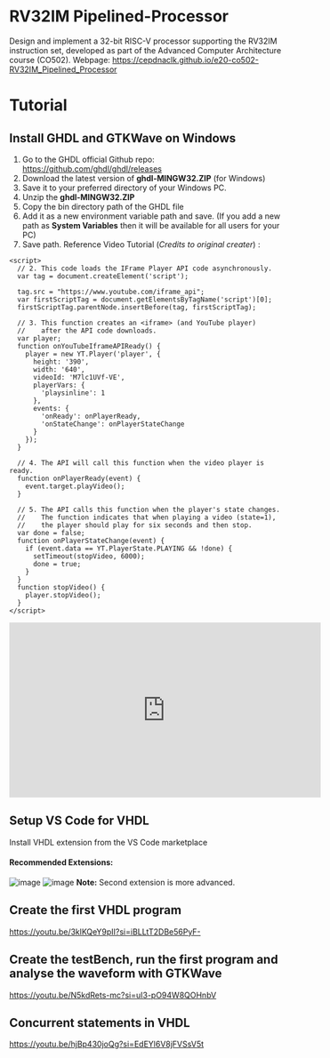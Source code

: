 # RV32IM Pipelined-Processor
Design and implement a 32-bit RISC-V processor supporting the RV32IM instruction set, developed as part of the Advanced Computer Architecture course (CO502). Webpage: https://cepdnaclk.github.io/e20-co502-RV32IM_Pipelined_Processor

# Tutorial

## Install GHDL and GTKWave on Windows
1. Go to the GHDL official Github repo: https://github.com/ghdl/ghdl/releases
2. Download the latest version of **ghdl-MINGW32.ZIP** (for Windows)
3. Save it to your preferred directory of your Windows PC.
4. Unzip the **ghdl-MINGW32.ZIP**
5. Copy the bin directory path of the GHDL file
6. Add it as a new environment variable path and save. (If you add a new path as **System Variables** then it will be available for all users for your PC)
7. Save path.
Reference Video Tutorial (*Credits to original creater*) :
<!DOCTYPE html>
<html>
  <body>
    <!-- 1. The <iframe> (and video player) will replace this <div> tag. -->
    <div id="player"></div>

    <script>
      // 2. This code loads the IFrame Player API code asynchronously.
      var tag = document.createElement('script');

      tag.src = "https://www.youtube.com/iframe_api";
      var firstScriptTag = document.getElementsByTagName('script')[0];
      firstScriptTag.parentNode.insertBefore(tag, firstScriptTag);

      // 3. This function creates an <iframe> (and YouTube player)
      //    after the API code downloads.
      var player;
      function onYouTubeIframeAPIReady() {
        player = new YT.Player('player', {
          height: '390',
          width: '640',
          videoId: 'M7lc1UVf-VE',
          playerVars: {
            'playsinline': 1
          },
          events: {
            'onReady': onPlayerReady,
            'onStateChange': onPlayerStateChange
          }
        });
      }

      // 4. The API will call this function when the video player is ready.
      function onPlayerReady(event) {
        event.target.playVideo();
      }

      // 5. The API calls this function when the player's state changes.
      //    The function indicates that when playing a video (state=1),
      //    the player should play for six seconds and then stop.
      var done = false;
      function onPlayerStateChange(event) {
        if (event.data == YT.PlayerState.PLAYING && !done) {
          setTimeout(stopVideo, 6000);
          done = true;
        }
      }
      function stopVideo() {
        player.stopVideo();
      }
    </script>
  </body>
</html>
<iframe width="560" height="315" src="https://www.youtube.com/embed/0JJku1vTu78?si=CRgZVh4ifq9ZrVRt" title="YouTube video player" frameborder="0" allow="accelerometer; autoplay; clipboard-write; encrypted-media; gyroscope; picture-in-picture; web-share" referrerpolicy="strict-origin-when-cross-origin" allowfullscreen></iframe>


## Setup VS Code for VHDL
Install VHDL extension from the VS Code marketplace 
#### Recommended Extensions: 
![image](https://github.com/user-attachments/assets/f0c666ed-292b-4f0f-9406-d04bd1d81eb2)
![image](https://github.com/user-attachments/assets/b01c1c1c-f8d2-4884-b93e-b0623caf82e4) 
**Note:** Second extension is more advanced. 


## Create the first VHDL program
https://youtu.be/3klKQeY9pII?si=iBLLtT2DBe56PyF-

## Create the testBench, run the first program and analyse the waveform with GTKWave
https://youtu.be/N5kdRets-mc?si=uI3-pO94W8QOHnbV

## Concurrent statements in VHDL
https://youtu.be/hjBp430joQg?si=EdEYl6V8jFVSsV5t
